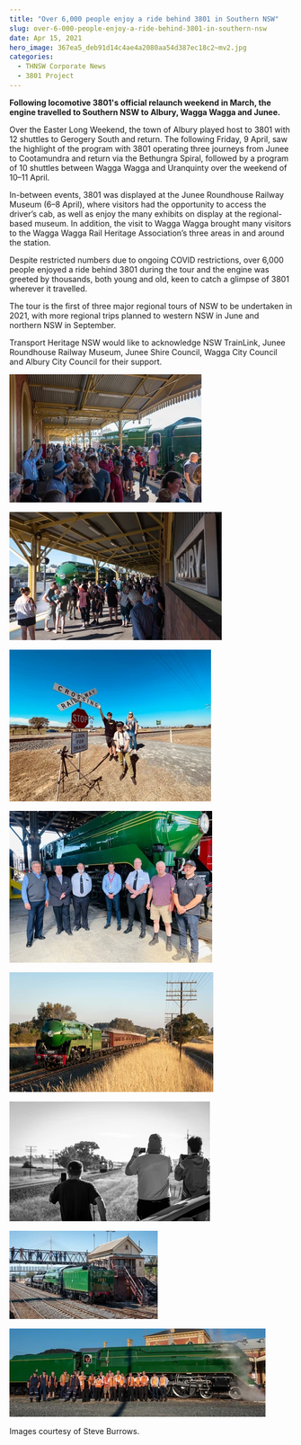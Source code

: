 ```yaml
---
title: "Over 6,000 people enjoy a ride behind 3801 in Southern NSW"
slug: over-6-000-people-enjoy-a-ride-behind-3801-in-southern-nsw
date: Apr 15, 2021
hero_image: 367ea5_deb91d14c4ae4a2080aa54d387ec18c2~mv2.jpg
categories:
  - THNSW Corporate News
  - 3801 Project
---
```



**Following locomotive 3801's official relaunch weekend in March, the engine travelled to Southern NSW to Albury, Wagga Wagga and Junee.**

Over the Easter Long Weekend, the town of Albury played host to 3801 with 12 shuttles to Gerogery South and return. The following Friday, 9 April, saw the highlight of the program with 3801 operating three journeys from Junee to Cootamundra and return via the Bethungra Spiral, followed by a program of 10 shuttles between Wagga Wagga and Uranquinty over the weekend of 10–11 April.

In-between events, 3801 was displayed at the Junee Roundhouse Railway Museum (6–8 April), where visitors had the opportunity to access the driver’s cab, as well as enjoy the many exhibits on display at the regional-based museum. In addition, the visit to Wagga Wagga brought many visitors to the Wagga Wagga Rail Heritage Association’s three areas in and around the station.

Despite restricted numbers due to ongoing COVID restrictions, over 6,000 people enjoyed a ride behind 3801 during the tour and the engine was greeted by thousands, both young and old, keen to catch a glimpse of 3801 wherever it travelled.

The tour is the first of three major regional tours of NSW to be undertaken in 2021, with more regional trips planned to western NSW in June and northern NSW in September.

Transport Heritage NSW would like to acknowledge NSW TrainLink, Junee Roundhouse Railway Museum, Junee Shire Council, Wagga City Council and Albury City Council for their support.

![](367ea5_b257eafdbe364479b9c1512773c5e382~mv2.webp)

![](367ea5_25887b1397e74a30912394d488ec1ef2~mv2.webp)

![](367ea5_60f1d687e3d1454d82b0e62e49138a5b~mv2.webp)

![](367ea5_0e83be5531c54a51bd277ec45096632b~mv2.webp)

![](367ea5_6833ff25390b4d8abb9a2e1071cb5192~mv2.webp)

![](367ea5_93fba85473a447219245c212bb2e520d~mv2.webp)

![](367ea5_2eaca41a833d4f71aafaf4ae5da74042~mv2.webp)

![](367ea5_b1b9c1e61c734f0a9ba943eb15e8bc14~mv2.webp)

Images courtesy of Steve Burrows.
